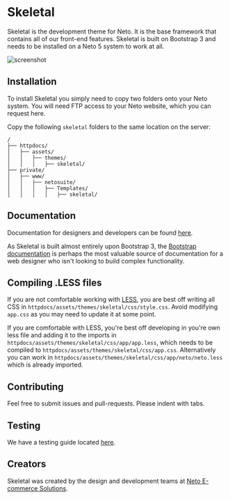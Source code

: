 # Skeletal

Skeletal is the development theme for Neto. It is the base framework that contains all of our front-end features. Skeletal is built on Bootstrap 3 and needs to be installed on a Neto 5 system to work at all.

<img src="http://design.neto.com.au/assets/themes/designbrief/images/skeletal.png" alt="screenshot"/>

## Installation

To install Skeletal you simply need to copy two folders onto your Neto system. You will need FTP access to your Neto website, which you can request here. 

Copy the following ``skeletal`` folders to the same location on the server:

```
/
├── httpdocs/
│   ├── assets/
│   │   ├── themes/
│   │   │   ├── skeletal/
├── private/
│   ├── www/
│   │   ├── netosuite/
│   │   │   ├── Templates/
│   │   │   │   ├── skeletal/
```

## Documentation

Documentation for designers and developers can be found [here](http://docs.neto.com.au/designer-docs).

As Skeletal is built almost entirely upon Bootstrap 3, the [Bootstrap documentation](http://getbootstrap.com) is perhaps the most valuable source of documentation for a web designer who isn't looking to build complex functionality.

## Compiling .LESS files

If you are not comfortable working with [LESS](http://lesscss.org/), you are best off writing all CSS in ``httpdocs/assets/themes/skeletal/css/style.css``. Avoid modifying ``app.css`` as you may need to update it at some point.

If you are comfortable with LESS, you're best off developing in you're own less file and adding it to the imports in ``httpdocs/assets/themes/skeletal/css/app/app.less``, which needs to be compiled to ``httpdocs/assets/themes/skeletal/css/app.css``. Alternatively you can work in ``httpdocs/assets/themes/skeletal/css/app/neto/neto.less`` which is already imported.

## Contributing

Feel free to submit issues and pull-requests. Please indent with tabs.

## Testing

We have a testing guide located [here](/NetoECommerce/Skeletal/blob/master/testing.md).

## Creators

Skeletal was created by the design and development teams at [Neto E-commerce Solutions](http://neto.com.au).
